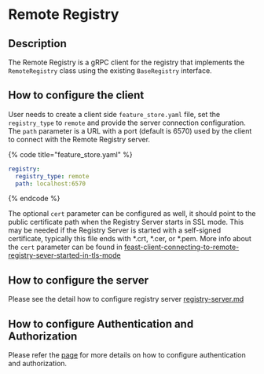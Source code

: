# Remote Registry

## Description

The Remote Registry is a gRPC client for the registry that implements the `RemoteRegistry` class using the existing `BaseRegistry` interface.

## How to configure the client

User needs to create a client side `feature_store.yaml` file, set the `registry_type` to `remote` and provide the server connection configuration.
The `path` parameter is a URL with a port (default is 6570) used by the client to connect with the Remote Registry server.

{% code title="feature_store.yaml" %}
```yaml
registry:
  registry_type: remote
  path: localhost:6570
```
{% endcode %}

The optional `cert` parameter can be configured as well, it should point to the public certificate path when the Registry Server starts in SSL mode. This may be needed if the Registry Server is started with a self-signed certificate, typically this file ends with *.crt, *.cer, or *.pem.
More info about the `cert` parameter can be found in [feast-client-connecting-to-remote-registry-sever-started-in-tls-mode](../../how-to-guides/starting-feast-servers-tls-mode.md#feast-client-connecting-to-remote-registry-sever-started-in-tls-mode)

## How to configure the server

Please see the detail how to configure registry server [registry-server.md](../feature-servers/registry-server.md)

## How to configure Authentication and Authorization
Please refer the [page](./../../../docs/getting-started/concepts/permission.md) for more details on how to configure authentication and authorization.
